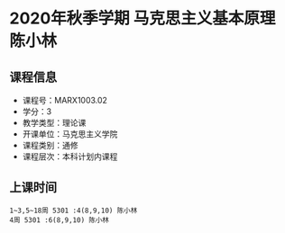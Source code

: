 # 2020年秋季学期 马克思主义基本原理 陈小林






## 课程信息

- 课程号：MARX1003.02
- 学分：3
- 教学类型：理论课
- 开课单位：马克思主义学院
- 课程类别：通修
- 课程层次：本科计划内课程

## 上课时间

```
1~3,5~18周 5301 :4(8,9,10) 陈小林
4周 5301 :6(8,9,10) 陈小林
```

